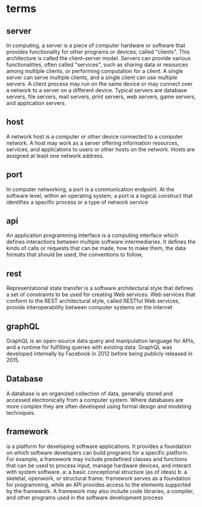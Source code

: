 # terms

## server 
In computing, a server is a piece of computer hardware or software that provides functionality for other programs or devices, called "clients". This architecture is called the client–server model. Servers can provide various functionalities, often called "services", such as sharing data or resources among multiple clients, or performing computation for a client. A single server can serve multiple clients, and a single client can use multiple servers. A client process may run on the same device or may connect over a network to a server on a different device. Typical servers are database servers, file servers, mail servers, print servers, web servers, game servers, and application servers.

## host
A network host is a computer or other device connected to a computer network. A host may work as a server offering information resources, services, and applications to users or other hosts on the network. Hosts are assigned at least one network address.

## port
In computer networking, a port is a communication endpoint. At the software level, within an operating system, a port is a logical construct that identifies a specific process or a type of network service

## api
An application programming interface is a computing interface which defines interactions between multiple software intermediaries. It defines the kinds of calls or requests that can be made, how to make them, the data formats that should be used, the conventions to follow,

## rest 
Representational state transfer is a software architectural style that defines a set of constraints to be used for creating Web services. Web services that conform to the REST architectural style, called RESTful Web services, provide interoperability between computer systems on the internet

## graphQL
GraphQL is an open-source data query and manipulation language for APIs, and a runtime for fulfilling queries with existing data. GraphQL was developed internally by Facebook in 2012 before being publicly released in 2015.

## Database 
A database is an organized collection of data, generally stored and accessed electronically from a computer system. Where databases are more complex they are often developed using formal design and modeling techniques.

## framework
 is a platform for developing software applications. It provides a foundation on which software developers can build programs for a specific platform. For example, a framework may include predefined classes and functions that can be used to process input, manage hardware devices, and interact with system software. a: a basic conceptional structure (as of ideas)
b: a skeletal, openwork, or structural frame. framework serves as a foundation for programming, while an API provides access to the elements supported by the framework. A framework may also include code libraries, a compiler, and other programs used in the software development process